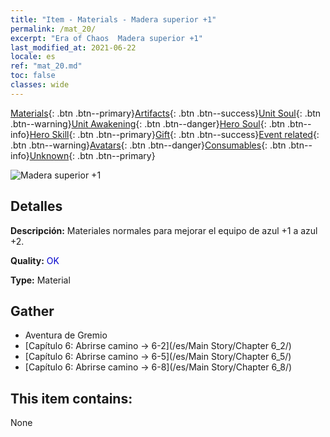 ```yaml
---
title: "Item - Materials - Madera superior +1"
permalink: /mat_20/
excerpt: "Era of Chaos  Madera superior +1"
last_modified_at: 2021-06-22
locale: es
ref: "mat_20.md"
toc: false
classes: wide
---
```

 [Materials](/ItemsES/){: .btn .btn--primary}[Artifacts](/ItemsES/Artifacts/){: .btn .btn--success}[Unit Soul](/ItemsES/UnitSoul/){: .btn .btn--warning}[Unit Awakening](/ItemsES/UnitAwakening/){: .btn .btn--danger}[Hero Soul](/ItemsES/HeroSoul/){: .btn .btn--info}[Hero Skill](/ItemsES/HeroSkill/){: .btn .btn--primary}[Gift](/ItemsES/Gift/){: .btn .btn--success}[Event related](/ItemsES/Events/){: .btn .btn--warning}[Avatars](/ItemsES/Avatars/){: .btn .btn--danger}[Consumables](/ItemsES/Consumables/){: .btn .btn--info}[Unknown](/ItemsES/Unknown/){: .btn .btn--primary}

 ![Madera superior +1](/images/t/i_cailiao_mucai1.png)

## Detalles
 **Descripción:** Materiales normales para mejorar el equipo de azul +1 a azul +2.

 **Quality:** <span style="color: #0000CD">OK</span>

 **Type:** Material

## Gather

*    Aventura de Gremio 
*    [Capítulo 6: Abrirse camino -> 6-2](/es/Main Story/Chapter 6_2/) 
*    [Capítulo 6: Abrirse camino -> 6-5](/es/Main Story/Chapter 6_5/) 
*    [Capítulo 6: Abrirse camino -> 6-8](/es/Main Story/Chapter 6_8/) 

## This item contains:

  None

